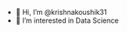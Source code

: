 - 👋 Hi, I’m @krishnakoushik31
- 👀 I’m interested in Data Science


<!---
krishnakoushik31/krishnakoushik31 is a ✨ special ✨ repository because its `README.md` (this file) appears on your GitHub profile.
You can click the Preview link to take a look at your changes.
--->
